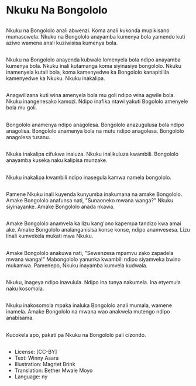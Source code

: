 # Nkuku Na Bongololo

##
Nkuku na Bongololo anali abwenzi. Koma anali kukonda mupikisano mumasowela. Nkuku na Bongololo anayamba kumenya bola yamendo kuti aziwe wamena anali kuziwisisa kumenya bola.

##
Nkuku na Bongololo anayenda kubwalo lomenyela bola ndipo anayamba kumenya bola. Nkuku inali kutamanga koma siyinasiye bongololo. Nkuku inamenyela kutali bola, koma kamenyedwe ka Bongololo kanapitilila kamenyedwe ka Nkuku. Nkuku inakalipa.

##
Anagwilizana kuti wina amenyela bola mu goli ndipo wina agwile bola. Nkuku inangenesako kamozi. Ndipo inafika ntawi yakuti Bogololo amenyele bola mu goli.

##
Bongololo anamenya ndipo anagolesa. Bongololo anazugulusa bola ndipo anagolisa. Bongololo anamenya bola na mutu ndipo anagolesa. Bongololo anagolesa tusanu.

##
Nkuka inakalipa cifukwa inaluza. Nkuku inalikuluza kwambili. Bongololo anayamba kuseka naku kalipisa munzake.

##
Nkuku inakalipa kwambili ndipo inasegula kamwa namela bongololo.

##
Pamene Nkuku inali kuyenda kunyumba inakumana na amake Bongololo. Amake Bongololo anafunsa nati, "Sunaoneko mwana wanga?" Nkuku siyinayanke. Amake Bongololo anada nkawa.

##
Amake Bongololo anamvela ka lizu kang'ono kapempa tandizo kwa amai ake. Amake Bongololo analanganisisa konse konse, ndipo anamvesesa. Lizu linali kumvekela mukati mwa Nkuku.

##
Amake Bongololo anakuwa nati, "Sewenzesa mpamvu zako zapadela mwana wanga!" Mabongololo yanunka kwambili ndipo siyamveka bwino mukamwa. Pamenepo, Nkuku inayamba kumvela kudwala.

##
Nkuku, inageya ndipo inavulula. Ndipo ina tunya nakumela. Ina etyemula naku kosomola.

##
Nkuku inakosomola mpaka inaluka Bongololo anali mumala, wamene inamela. Amake Bongololo na mwana wao anakwela mutengo ndipo anabisama.

##
Kucokela apo, pakati pa Nkuku na Bongololo pali cizondo.

##
* License: [CC-BY]
* Text: Winny Asara
* Illustration: Magriet Brink
* Translation: Bether Mwale Moyo
* Language: ny
